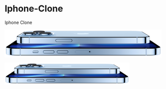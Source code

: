 # Iphone-Clone
 Iphone Clone
 
 ![Optional Text](./img/iphone_blue.jpg)

<img src="/img/iphone_blue.jpg" alt="My cool logo" width="400px"/>

